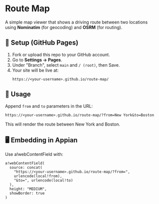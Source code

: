 # Route Map

A simple map viewer that shows a driving route between two locations using **Nominatim** (for geocoding) and **OSRM** (for routing).

## 🚀 Setup (GitHub Pages)

1. Fork or upload this repo to your GitHub account.
2. Go to **Settings → Pages**.
3. Under "Branch", select `main` and `/ (root)`, then Save.
4. Your site will be live at:
   ```
   https://<your-username>.github.io/route-map/
   ```

## 🔗 Usage

Append `from` and `to` parameters in the URL:

```
https://<your-username>.github.io/route-map/?from=New York&to=Boston
```

This will render the route between New York and Boston.

## 🖥️ Embedding in Appian

Use a!webContentField with:

```apian
a!webContentField(
  source: concat(
    "https://<your-username>.github.io/route-map/?from=",
    urlencode(local!from),
    "&to=", urlencode(local!to)
  ),
  height: "MEDIUM",
  showBorder: true
)
```

